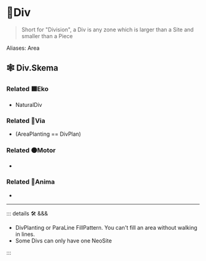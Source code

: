 # 🔻<via>Div</via>

> Short for "Division", a Div is any zone which is larger than a Site and smaller than a Piece

Aliases: Area

## 🕸 Div.Skema

### Related 🟩<ekos>Eko</ekos>

- NaturalDiv

### Related 🔻<via>Via</via>

- (AreaPlanting == DivPlan)

### Related 🟠<motor>Motor</motor>

-

### Related 💜<anima>Anima</anima>

-

---

<!-- =================================================== -->
<!-- =================================================== -->
<!-- =================================================== -->
<!-- =================================================== -->
<!-- =================================================== -->
::: details 🛠 <dev>&&&</dev>

- DivPlanting or ParaLine FillPattern. You can't fill an area without walking in lines.
- Some Divs can only have one NeoSite

:::
